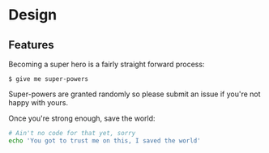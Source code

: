 # Design

## Features

Becoming a super hero is a fairly straight forward process:

```
$ give me super-powers
```

 Super-powers are granted randomly so please submit an issue if you're not happy with yours.

Once you're strong enough, save the world:

```bash
# Ain't no code for that yet, sorry
echo 'You got to trust me on this, I saved the world'
```


